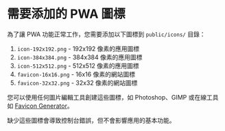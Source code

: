 # 需要添加的 PWA 圖標

為了讓 PWA 功能正常工作，您需要添加以下圖標到 `public/icons/` 目錄：

1. `icon-192x192.png` - 192x192 像素的應用圖標
2. `icon-384x384.png` - 384x384 像素的應用圖標
3. `icon-512x512.png` - 512x512 像素的應用圖標
4. `favicon-16x16.png` - 16x16 像素的網站圖標
5. `favicon-32x32.png` - 32x32 像素的網站圖標

您可以使用任何圖片編輯工具創建這些圖標，如 Photoshop、GIMP 或在線工具如 [Favicon Generator](https://realfavicongenerator.net/)。

缺少這些圖標會導致控制台錯誤，但不會影響應用的基本功能。 